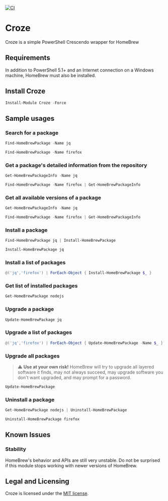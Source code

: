 [![CI](https://github.com/ethanbergstrom/Croze/actions/workflows/CI.yml/badge.svg)](https://github.com/ethanbergstrom/Croze/actions/workflows/CI.yml)

# Croze
Croze is a simple PowerShell Crescendo wrapper for HomeBrew

## Requirements
In addition to PowerShell 5.1+ and an Internet connection on a Windows machine, HomeBrew must also be installed.

## Install Croze
```PowerShell
Install-Module Croze -Force
```

## Sample usages
### Search for a package
```PowerShell
Find-HomeBrewPackage -Name jq

Find-HomeBrewPackage -Name firefox
```

### Get a package's detailed information from the repository
```PowerShell
Get-HomeBrewPackageInfo -Name jq

Find-HomeBrewPackage -Name firefox | Get-HomeBrewPackageInfo
```

### Get all available versions of a package
```PowerShell
Get-HomeBrewPackageInfo -Name jq

Find-HomeBrewPackage -Name firefox | Get-HomeBrewPackageInfo
```

### Install a package
```PowerShell
Find-HomeBrewPackage jq | Install-HomeBrewPackage

Install-HomeBrewPackage jq
```

### Install a list of packages
```PowerShell
@('jq','firefox') | ForEach-Object { Install-HomeBrewPackage $_ }
```


### Get list of installed packages
```PowerShell
Get-HomeBrewPackage nodejs
```

### Upgrade a package
```PowerShell
Update-HomeBrewPackage jq
```

### Upgrade a list of packages
```PowerShell
@('jq','firefox') | ForEach-Object { Update-HomeBrewPackage -Name $_ }
```

### Upgrade all packages
> :warning: **Use at your own risk!** HomeBrew will try to upgrade all layered software it finds, may not always succeed, may upgrade software you don't want upgraded, and may prompt for a password.
```PowerShell
Update-HomeBrewPackage
```

### Uninstall a package
```PowerShell
Get-HomeBrewPackage nodejs | Uninstall-HomeBrewPackage

Uninstall-HomeBrewPackage firefox
```

## Known Issues
### Stability
HomeBrew's behavior and APIs are still very unstable. Do not be surprised if this module stops working with newer versions of HomeBrew.

## Legal and Licensing
Croze is licensed under the [MIT license](./LICENSE.txt).
